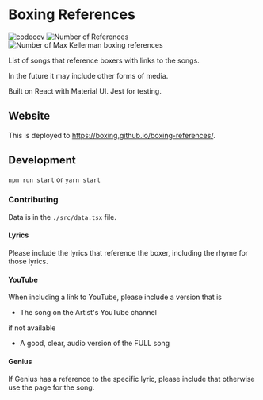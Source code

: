 # Boxing References

[![codecov](https://codecov.io/gh/boxing/boxing-references/branch/master/graph/badge.svg?token=TK2JUEN6QN)](https://codecov.io/gh/boxing/boxing-references)
![Number of References](https://img.shields.io/badge/Boxing%20references-6-brightgreen)
![Number of Max Kellerman boxing references](https://img.shields.io/badge/Max%20Kellerman%20boxing%20references-4-brightgreen)

List of songs that reference boxers with links to the songs.

In the future it may include other forms of media.

Built on React with Material UI. Jest for testing.

## Website

This is deployed to https://boxing.github.io/boxing-references/.

## Development

`npm run start` or `yarn start`

### Contributing

Data is in the `./src/data.tsx` file.

#### Lyrics

Please include the lyrics that reference the boxer, including the rhyme for those lyrics.

#### YouTube

When including a link to YouTube, please include a version that is

- The song on the Artist's YouTube channel

if not available

- A good, clear, audio version of the FULL song

#### Genius

If Genius has a reference to the specific lyric, please include that otherwise use the page for the song.
